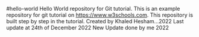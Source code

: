 #hello-world
Hello World repository for Git tutorial.
This is an example repository for git tutorial on https://www.w3schools.com.
This repository is built step by step in the tutorial.
Created by Khaled Hesham...2022
Last update at 24th of December 2022
New Update done by me 2022
